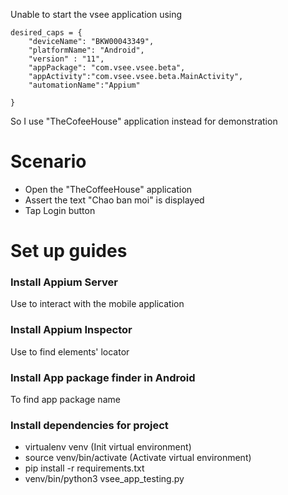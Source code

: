 Unable to start the vsee application using

```
desired_caps = {
    "deviceName": "BKW00043349",
    "platformName": "Android",
    "version" : "11",
    "appPackage": "com.vsee.vsee.beta",
    "appActivity":"com.vsee.vsee.beta.MainActivity",
    "automationName":"Appium"

}
```
So I use "TheCofeeHouse" application instead for demonstration

# Scenario
- Open the "TheCoffeeHouse" application
- Assert the text "Chao ban moi" is displayed
- Tap Login button

# Set up guides

### Install Appium Server
Use to interact with the mobile application

### Install Appium Inspector
Use to find elements' locator

### Install App package finder in Android
To find app package name

### Install dependencies for project

- virtualenv venv (Init virtual environment)
- source venv/bin/activate (Activate virtual environment)
- pip install -r requirements.txt
- venv/bin/python3 vsee_app_testing.py